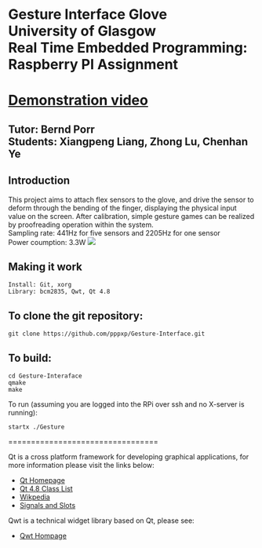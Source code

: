 Gesture Interface Glove<br>
University of Glasgow<br>
Real Time Embedded Programming: Raspberry PI Assignment
=
[Demonstration video](https://youtu.be/rbo2YH-eyuY)
=
Tutor: Bernd Porr<br>
Students: Xiangpeng Liang, Zhong Lu, Chenhan Ye
-

Introduction
-
   This project aims to attach flex sensors to the glove, and drive the sensor to deform through the bending of the finger, displaying the physical input value on the screen. After calibration, simple gesture games can be realized by proofreading operation within the system. <br>
   Sampling rate: 441Hz for five sensors and 2205Hz for one sensor<br>
   Power coumption: 3.3W
 ![](http://a.hiphotos.baidu.com/image/pic/item/ac6eddc451da81cb99b299f85866d016092431aa.jpg)
 
Making it work
-
    Install: Git, xorg
    Library: bcm2835, Qwt, Qt 4.8

To clone the git repository:
-
    git clone https://github.com/pppxp/Gesture-Interface.git

To build:
-
    cd Gesture-Interaface
    qmake
    make

To run (assuming you are logged into the RPi over ssh and no X-server is running):

    startx ./Gesture

=================================

Qt is a cross platform framework for developing graphical applications, for more information please visit the links below:
* [Qt Homepage](http://qt-project.org/)
* [Qt 4.8 Class List](http://qt-project.org/doc/qt-4.8/classes.html)
* [Wikpedia](http://en.wikipedia.org/wiki/Qt_%28framework%29)
* [Signals and Slots](http://qt-project.org/doc/qt-4.8/signalsandslots.html)

Qwt is a technical widget library based on Qt, please see:
* [Qwt Hompage](http://qwt.sourceforge.net/)



